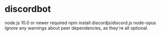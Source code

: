 # discordbot
node.js 10.0 or newer required
npm install discordjs/discord.js node-opus
Ignore any warnings about peer dependencies, as they're all optional.

